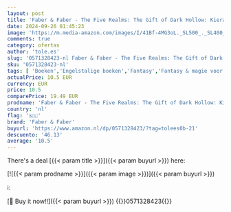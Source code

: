 ```yaml
---
layout: post
title: 'Faber & Faber - The Five Realms: The Gift of Dark Hollow: Kieran Larwood'
date: 2024-09-26 01:45:23
image: 'https://m.media-amazon.com/images/I/41Bf-4MG3oL._SL500_._SL400_.jpg'
comments: true
category: ofertas
author: 'tole.es'
slug: '0571328423-nl Faber & Faber - The Five Realms: The Gift of Dark Hollow:...'
sku: '0571328423-nl'
tags: [ 'Boeken','Engelstalige boeken','Fantasy','Fantasy & magie voor kinderen','Fantasy voor jongvolwassenen','Featured Categories','Fictieklassiekers voor jongvolwassenen','Genrefictie','Kinderboeken','Klassiekers voor kinderen','Kunst & fotografie','Literatuur & fictie','Literatuur & fictie voor jongvolwassenen','Literatuur & fictie voor kinderen','Sciencefiction & fantasy voor jongvolwassenen','Sciencefiction & fantasy voor kinderen','Sciencefiction en fantasie','Tieners & jongvolwassenen','faber & faber','🇳🇱', ]
actualPrice: 10.5 EUR
currency: EUR
price: 10.5
comparePrice: 19.49 EUR
prodname: 'Faber & Faber - The Five Realms: The Gift of Dark Hollow: Kieran Larwood'
country: 'nl'
flag: '🇳🇱'
brand: 'Faber & Faber'
buyurl: 'https://www.amazon.nl/dp/0571328423/?tag=tolees0b-21'
descuento: '46.13'
average: '10.5'
---
```


There's a deal [{{< param title >}}]({{< param buyurl >}})  here:

[![{{< param prodname >}}]({{< param image >}})]({{< param buyurl >}})

ℹ️:


[🛒 Buy it now!!]({{< param buyurl >}})
{{<world>}}0571328423{{</world>}}
